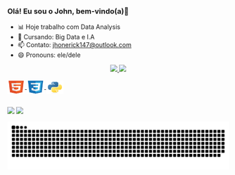 ### Olá! Eu sou o John, bem-vindo(a)👋

- 📊 Hoje trabalho com Data Analysis
- 🌱 Cursando: Big Data e I.A
- 📫 Contato: jhonerick147@outlook.com
- 😄 Pronouns: ele/dele

<div align="center">
  <a href="https://github.com/johnerick-py">
  <img height="180em" src="https://github-readme-stats.vercel.app/api?username=johnerick-py&show_icons=true&theme=tokyonight&include_all_commits=true&count_private=true"/>
  <img height="180em" src="https://github-readme-stats.vercel.app/api/top-langs/?username=johnerick-py&layout=compact&langs_count=7&theme=tokyonight"/>
</div>
<div style="display: inline_block"><br>
  <img align="center" alt="John-HTML" height="30" width="40" src="https://raw.githubusercontent.com/devicons/devicon/master/icons/html5/html5-original.svg">
  <img align="center" alt="John-CSS" height="30" width="40" src="https://raw.githubusercontent.com/devicons/devicon/master/icons/css3/css3-original.svg">
  <img align="center" alt="John-Python" height="30" width="40" src="https://raw.githubusercontent.com/devicons/devicon/master/icons/python/python-original.svg">
</div>
  
##

<div>
  <a href="https://www.linkedin.com/in/john-erick-santos-6a89b21a6/" target="_blank"><img src="https://img.shields.io/badge/-LinkedIn-%230077B5?style=for-the-badge&logo=linkedin&logoColor=white" target="_blank"></a>
  <a href="https://api.whatsapp.com/send?phone=5562981374769&text=Ol%C3%A1%2C%20vim%20pelo%20github." target="_blank"><img src="https://img.shields.io/badge/WhatsApp-25D366?style=for-the-badge&logo=whatsapp&logoColor=white" target="_blank"></a>
  
  ![Snake animation](https://github.com/johnerick-py/johnerick-py/blob/output/github-contribution-grid-snake.svg)
  
</div>
